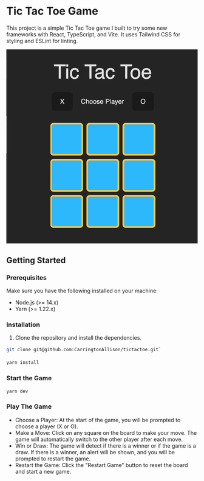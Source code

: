 # Tic Tac Toe Game

This project is a simple Tic Tac Toe game I built to try some new frameworks with React, TypeScript, and Vite. It uses Tailwind CSS for styling and ESLint for linting.

![alt text](public/TicTacToe.png)

## Getting Started

### Prerequisites

Make sure you have the following installed on your machine:

- Node.js (>= 14.x)
- Yarn (>= 1.22.x)

### Installation

1. Clone the repository and install the dependencies.

```bash
git clone git@github.com:CarringtonAllison/tictactoe.git`

yarn install
```

### Start the Game

```
yarn dev
```

### Play The Game

- Choose a Player: At the start of the game, you will be prompted to choose a player (X or O).
- Make a Move: Click on any square on the board to make your move. The game will automatically switch to the other player after each move.
- Win or Draw: The game will detect if there is a winner or if the game is a draw. If there is a winner, an alert will be shown, and you will be prompted to restart the game.
- Restart the Game: Click the "Restart Game" button to reset the board and start a new game.
